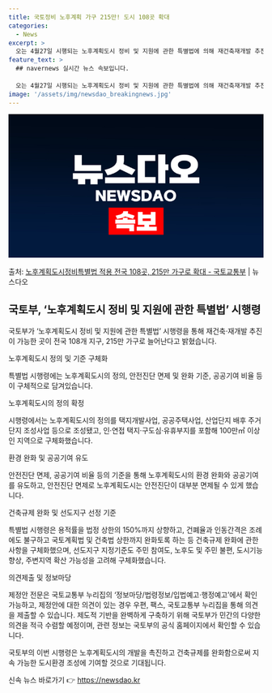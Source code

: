 ```yaml
---
title: 국토정비 노후계획 가구 215만! 도시 108곳 확대
categories:
  - News
excerpt: >
  오는 4월27일 시행되는 노후계획도시 정비 및 지원에 관한 특별법에 의해 재건축재개발 추진이 가능한 곳이 전…
feature_text: >
  ## navernews 실시간 뉴스 속보입니다.

  오는 4월27일 시행되는 노후계획도시 정비 및 지원에 관한 특별법에 의해 재건축재개발 추진이 가능한 곳이 전…
image: '/assets/img/newsdao_breakingnews.jpg'
---
```


![뉴스다오 속보](/assets/img/newsdao_breakingnews.jpg)

<p>출처: <a href="https://newsdao.kr/3087" rel="dofollow">노후계획도시정비특별법 적용 전국 108곳, 215만 가구로 확대 - 국토교통부</a> | 뉴스다오</p>

<h2 data-ke-size="size26">국토부, ‘노후계획도시 정비 및 지원에 관한 특별법’ 시행령</h2>
국토부가 ‘노후계획도시 정비 및 지원에 관한 특별법’ 시행령을 통해 재건축·재개발 추진이 가능한 곳이 전국 108개 지구, 215만 가구로 늘어난다고 밝혔습니다.

<p data-ke-size="size16">노후계획도시 정의 및 기준 구체화</p>
특별법 시행령에는 노후계획도시의 정의, 안전진단 면제 및 완화 기준, 공공기여 비율 등이 구체적으로 담겨있습니다.

<p data-ke-size="size16">노후계획도시의 정의 확정</p>
시행령에서는 노후계획도시의 정의를 택지개발사업, 공공주택사업, 산업단지 배후 주거단지 조성사업 등으로 조성됐고, 인·연접 택지·구도심·유휴부지를 포함해 100만㎡ 이상인 지역으로 구체화했습니다.

<p data-ke-size="size16">환경 완화 및 공공기여 유도</p>
안전진단 면제, 공공기여 비율 등의 기준을 통해 노후계획도시의 환경 완화와 공공기여를 유도하고, 안전진단 면제로 노후계획도시는 안전진단이 대부분 면제될 수 있게 했습니다.

<p data-ke-size="size16">건축규제 완화 및 선도지구 선정 기준</p>
특별법 시행령은 용적률을 법정 상한의 150%까지 상향하고, 건폐율과 인동간격은 조례에도 불구하고 국토계획법 및 건축법 상한까지 완화토록 하는 등 건축규제 완화에 관한 사항을 구체화했으며, 선도지구 지정기준도 주민 참여도, 노후도 및 주민 불편, 도시기능 향상, 주변지역 확산 가능성을 고려해 구체화했습니다.

<p data-ke-size="size16">의견제출 및 정보마당</p>
제정안 전문은 국토교통부 누리집의 ‘정보마당/법령정보/입법예고·행정예고’에서 확인 가능하고, 제정안에 대한 의견이 있는 경우 우편, 팩스, 국토교통부 누리집을 통해 의견을 제출할 수 있습니다. 제도적 기반을 완벽하게 구축하기 위해 국토부가 민간의 다양한 의견을 적극 수렴할 예정이며, 관련 정보는 국토부의 공식 홈페이지에서 확인할 수 있습니다.

국토부의 이번 시행령은 노후계획도시의 개발을 촉진하고 건축규제를 완화함으로써 지속 가능한 도시환경 조성에 기여할 것으로 기대됩니다. 

신속 뉴스 바로가기 👉 <a href="https://newsdao.kr" rel="dofollow">https://newsdao.kr</a>


